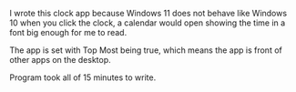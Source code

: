 ﻿I wrote this clock app because Windows 11 does not behave like Windows 10 when you click the clock, a calendar
would open showing the time in a font big enough for me to read.

The app is set with Top Most being true, which means the app is front of other apps on the desktop.

Program took all of 15 minutes to write.
